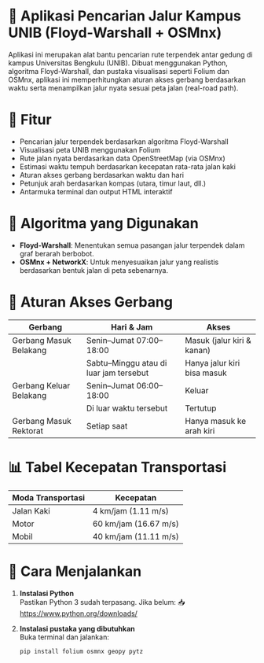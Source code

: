 # 🏫 Aplikasi Pencarian Jalur Kampus UNIB (Floyd-Warshall + OSMnx)

Aplikasi ini merupakan alat bantu pencarian rute terpendek antar gedung di kampus Universitas Bengkulu (UNIB). Dibuat menggunakan Python, algoritma Floyd-Warshall, dan pustaka visualisasi seperti Folium dan OSMnx, aplikasi ini memperhitungkan aturan akses gerbang berdasarkan waktu serta menampilkan jalur nyata sesuai peta jalan (real-road path).

# 📌 Fitur

- Pencarian jalur terpendek berdasarkan algoritma Floyd-Warshall  
- Visualisasi peta UNIB menggunakan Folium  
- Rute jalan nyata berdasarkan data OpenStreetMap (via OSMnx)  
- Estimasi waktu tempuh berdasarkan kecepatan rata-rata jalan kaki  
- Aturan akses gerbang berdasarkan waktu dan hari  
- Petunjuk arah berdasarkan kompas (utara, timur laut, dll.)  
- Antarmuka terminal dan output HTML interaktif  

# 🧠 Algoritma yang Digunakan

- **Floyd-Warshall**: Menentukan semua pasangan jalur terpendek dalam graf berarah berbobot.  
- **OSMnx + NetworkX**: Untuk menyesuaikan jalur yang realistis berdasarkan bentuk jalan di peta sebenarnya.

# 🛑 Aturan Akses Gerbang

| Gerbang                   | Hari & Jam                   | Akses                            |
|---------------------------|------------------------------|----------------------------------|
| Gerbang Masuk Belakang    | Senin–Jumat 07:00–18:00      | Masuk (jalur kiri & kanan)      |
|                           | Sabtu–Minggu atau di luar jam tersebut | Hanya jalur kiri bisa masuk     |
| Gerbang Keluar Belakang   | Senin–Jumat 06:00–18:00      | Keluar                           |
|                           | Di luar waktu tersebut       | Tertutup                         |
| Gerbang Masuk Rektorat    | Setiap saat                  | Hanya masuk ke arah kiri        |

# 📊 Tabel Kecepatan Transportasi

| Moda Transportasi | Kecepatan             |
|-------------------|-----------------------|
| Jalan Kaki        | 4 km/jam (1.11 m/s)   |
| Motor             | 60 km/jam (16.67 m/s) |
| Mobil             | 40 km/jam (11.11 m/s) |

# 🚀 Cara Menjalankan

1. **Instalasi Python**  
   Pastikan Python 3 sudah terpasang. Jika belum: 📥 https://www.python.org/downloads/

2. **Instalasi pustaka yang dibutuhkan**  
   Buka terminal dan jalankan:

   ```bash
   pip install folium osmnx geopy pytz
